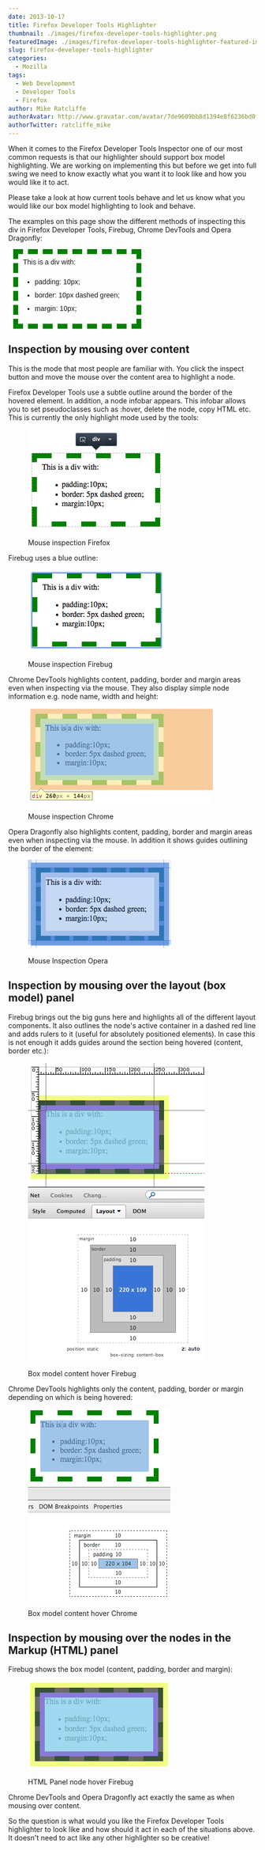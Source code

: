 ```yaml
---
date: 2013-10-17
title: Firefox Developer Tools Highlighter
thumbnail: ./images/firefox-developer-tools-highlighter.png
featuredImage: ./images/firefox-developer-tools-highlighter-featured-image.png
slug: firefox-developer-tools-highlighter
categories:
  - Mozilla
tags:
  - Web Development
  - Developer Tools
  - Firefox
author: Mike Ratcliffe
authorAvatar: http://www.gravatar.com/avatar/7de9609bb8d1394e8f6236bd0fac2d7b.jpg
authorTwitter: ratcliffe_mike
---
```


When it comes to the Firefox Developer Tools Inspector one of our most common requests is that our highlighter should support box model highlighting. We are working on implementing this but before we get into full swing we need to know exactly what you want it to look like and how you would like it to act.

Please take a look at how current tools behave and let us know what you would like our box model highlighting to look and behave.

The examples on this page show the different methods of inspecting this div in Firefox Developer Tools, Firebug, Chrome DevTools and Opera Dragonfly:

<div style="width: -moz-fit-content; margin: 0px auto;">
  <div style="width:220px; padding:10px; border: 10px dashed green; margin:10px; font: 14px/13px sans-serif;">
    This is a div with:<br><br>

- padding: 10px;
- border: 10px dashed green;
- margin: 10px;

  </div>

</div>

## Inspection by mousing over content

This is the mode that most people are familiar with. You click the inspect button and move the mouse over the content area to highlight a node.

Firefox Developer Tools use a subtle outline around the border of the hovered element. In addition, a node infobar appears. This infobar allows you to set pseudoclasses such as :hover, delete the node, copy HTML etc. This is currently the only highlight mode used by the tools:

<figure>

![Mouse Inspection (Firefox)](images/mouse-inspection-firefox.png)

  <figcaption>Mouse inspection Firefox</figcaption>
</figure>

Firebug uses a blue outline:

<figure>

![Mouse Inspection (Firebug)](images/mouse-inspection-firebug.png)

  <figcaption>Mouse inspection Firebug</figcaption>
</figure>

Chrome DevTools highlights content, padding, border and margin areas even when inspecting via the mouse. They also display simple node information e.g. node name, width and height:

<figure>

![Mouse Inspection (Chrome)](images/mouse-inspection-chrome.png)

  <figcaption>Mouse inspection Chrome</figcaption>
</figure>

Opera Dragonfly also highlights content, padding, border and margin areas even when inspecting via the mouse. In addition it shows guides outlining the border of the element:

<figure>

![Mouse Inspection (Opera)](images/mouse-inspection-opera.png)

  <figcaption>Mouse Inspection Opera</figcaption>
</figure>

## Inspection by mousing over the layout (box model) panel

Firebug brings out the big guns here and highlights all of the different layout components. It also outlines the node's active container in a dashed red line and adds rulers to it (useful for absolutely positioned elements). In case this is not enough it adds guides around the section being hovered (content, border etc.):

<figure>

![Box model content hover (Firebug)](images/box-model-content-hover-firebug.png)

  <figcaption>Box model content hover Firebug</figcaption>
</figure>

Chrome DevTools highlights only the content, padding, border or margin depending on which is being hovered:

<figure>

![Box model content hover (Chrome)](images/box-model-content-hover-chrome.png)

  <figcaption>Box model content hover Chrome</figcaption>
</figure>

## Inspection by mousing over the nodes in the Markup (HTML) panel

Firebug shows the box model (content, padding, border and margin):

<figure>

![HTML Panel node hover (Firebug)](images/html-panel-node-hover-firebug.png)

  <figcaption>HTML Panel node hover Firebug</figcaption>
</figure>

Chrome DevTools and Opera Dragonfly act exactly the same as when mousing over content.

So the question is what would you like the Firefox Developer Tools highlighter to look like and how should it act in each of the situations above. It doesn't need to act like any other highlighter so be creative!
